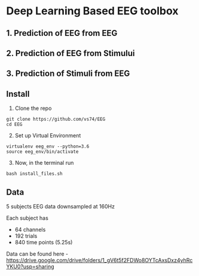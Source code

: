 # Deep Learning Based EEG toolbox
## 1. Prediction of EEG from EEG
## 2. Prediction of EEG from Stimului
## 3. Prediction of Stimuli from EEG
## Install
1. Clone the repo
~~~
git clone https://github.com/vs74/EEG
cd EEG
~~~
2. Set up Virtual Environment
```
virtualenv eeg_env --python=3.6
source eeg_env/bin/activate
```

3. Now, in the terminal run
```
bash install_files.sh
```

## Data
5 subjects EEG data downsampled at 160Hz <br>

Each subject has 
- 64 channels
- 192 trials
- 840 time points (5.25s) 

Data can be found here - https://drive.google.com/drive/folders/1_gV6t5f2FDWo8OYTcAxsDxz4yhRcYKU0?usp=sharing
